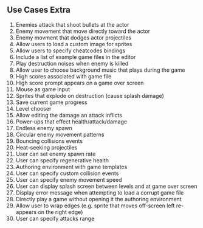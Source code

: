 ## Use Cases Extra ##
1. Enemies attack that shoot bullets at the actor
2. Enemy movement that move directly toward the actor
3. Enemy movment that dodges actor projectiles
4. Allow users to load a custom image for sprites
5. Allow users to specify cheatcodes bindings
6. Include a list of example game files in the editor
7. Play destruction noises when enemy is killed
8. Allow user to choose background music that plays during the game
9. High scores associated with game file
10. High score prompt appears on a game over screen
11. Mouse as game input
12. Sprites that explode on destruction (cause splash damage)
13. Save current game progress
14. Level chooser
15. Allow editing the damage an attack inflicts
16. Power-ups that effect health/attack/damage
17. Endless enemy spawn
18. Circular enemy movement patterns
19. Bouncing collisions events
20. Heat-seeking projectiles
21. User can set enemy spawn rate
22. User can specify regenerative health
23. Authoring environment with game templates
24. User can specify custom collision events
25. User can specify enemy movement speed
26. User can display splash screen between levels and at game over screen
27. Display error message when attempting to load a corrupt game file
28. Directly play a game without opening it the authoring environment
29. Allow user to wrap edges (e.g. sprite that moves off-screen left re-appears on the right edge)
30. User can specify attacks range
